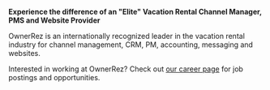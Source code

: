 **Experience the difference of an "Elite" Vacation Rental Channel Manager, PMS and Website Provider**

OwnerRez is an internationally recognized leader in the vacation rental industry for channel management, CRM, PM, accounting, messaging and websites. 

Interested in working at OwnerRez? Check out [our career page](https://www.ownerrez.com/careers) for job postings and opportunities.